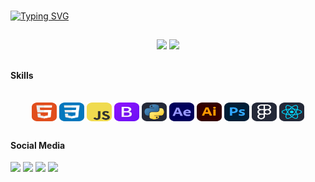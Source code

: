 ### 
<div>
<a style="justify-content: center; text-align: center;" href="https://git.io/typing-svg"><img src="https://readme-typing-svg.demolab.com?font=Fira+Code&pause=1000&random=false&width=435&lines=Hi!+I'm+Murilo+Bezerra!;Here+you+can+find+my+projects+%3C3" alt="Typing SVG"  /></a>
</div>

##
<div align="center">
  <img height="180em" src="https://github-readme-stats.vercel.app/api?username=murilobezs&show_icons=true&theme=transparent"/>
  <img height="180em" src="https://github-readme-stats.vercel.app/api/top-langs/?username=murilobezs&layout=compact"/>
</div>


##
#### Skills
<div style="display: inline_block; justify-content: center; text-align: center; align-items: center"><br>
  <img align="center" alt="muri-HTML" height="30" width="40" src="https://github.com/tandpfun/skill-icons/blob/main/icons/HTML.svg">
  <img align="center" alt="muri-CSS" height="30" width="40" src="https://github.com/tandpfun/skill-icons/blob/main/icons/CSS.svg">
  <img align="center" alt="muri-JS" height="30" width="40" src="https://github.com/tandpfun/skill-icons/blob/main/icons/JavaScript.svg">
  <img align="center" alt="muri-Bootstrap" height="30" width="40" src="https://github.com/tandpfun/skill-icons/blob/main/icons/Bootstrap.svg">
  <img align="center" alt="muri-Python" height="30" width="40" src="https://github.com/tandpfun/skill-icons/blob/main/icons/Python-Dark.svg">
  <img align="center" alt="muri-AE" height="30" width="40" src="https://github.com/tandpfun/skill-icons/blob/main/icons/AfterEffects.svg">
   <img align="center" alt="muri-Illustrator" height="30" width="40" src="https://github.com/tandpfun/skill-icons/blob/main/icons/Illustrator.svg">
  <img align="center" alt="muri-Photoshop" height="30" width="40" src="https://github.com/tandpfun/skill-icons/blob/main/icons/Photoshop.svg">
  <img align="center" alt="muri-Figma" height="30" width="40" src="https://github.com/tandpfun/skill-icons/blob/main/icons/Figma-Dark.svg">
  <img align="center" alt="muri-React" height="30" width="40" src="https://github.com/tandpfun/skill-icons/blob/main/icons/React-Dark.svg">
  
</div>

##
  #### Social Media
<div>
  <a href="https://instagram.com/murilobezs" target="_blank"><img src="https://img.shields.io/badge/-Instagram-%23E4405F?style=for-the-badge&logo=instagram&logoColor=white" target="_blank"></a>
  <a href = "mailto:murilobezs@gmail.com"><img src="https://img.shields.io/badge/-Gmail-%23333?style=for-the-badge&logo=gmail&logoColor=white" target="_blank"></a>
  <a href = "https://api.whatsapp.com/send?phone=5511930850009"><img src="https://img.shields.io/badge/WhatsApp-25D366?style=for-the-badge&logo=whatsapp&logoColor=white"></a>
  <a href = "mailto:murilo.silva388@etec.sp.gov.br"><img src="https://img.shields.io/badge/Microsoft_Outlook-0078D4?style=for-the-badge&logo=microsoft-outlook&logoColor=white"></a>
  
</div>





